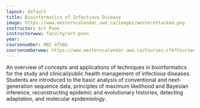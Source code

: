 ```yaml
---
layout: default
title: Bioinformatics of Infectious Disease
image: https://www.westerncalendar.uwo.ca/images/westernStacked.png
instructor: Art Poon
instructorwww: faculty/art-poon
year: 
coursenumber: MBI 4750G
coursenumberwww: https://www.westerncalendar.uwo.ca/Courses.cfm?CourseAcadCalendarID=MAIN_029920_1&SelectedCalendar=Live&ArchiveID=
---
```


An overview of concepts and applications of techniques in bioinformatics for the study and clinical/public health management of infectious diseases. Students are introduced to the basic analysis of conventional and next-generation sequence data, principles of maximum likelihood and Bayesian inference, reconstructing epidemic and evolutionary histories, detecting adaptation, and molecular epidemiology.
